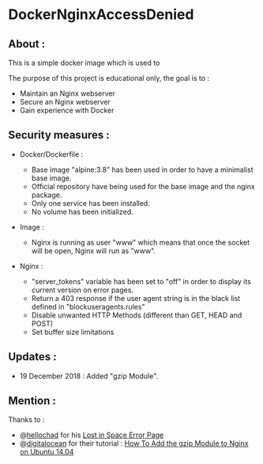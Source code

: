 # DockerNginxAccessDenied

## About : 
This is a simple docker image which is used to 

The purpose of this project is educational only, the goal is to :
- Maintain an Nginx webserver
- Secure an Nginx webserver
- Gain experience with Docker

## Security measures :
- Docker/Dockerfile :
  - Base image "alpine:3.8" has been used in order to have a minimalist base image.
  - Official repository have being used for the base image and the nginx package.
  - Only one service has been installed.
  - No volume has been initialized.
  
- Image :
  - Nginx is running as user "www" which means that once the socket will be open, Nginx will run as "www".

- Nginx : 
  - "server_tokens" variable has been set to "off" in order to display its current version on error pages.
  - Return a 403 response if the user agent string is in the black list defined in "blockuseragents.rules"
  - Disable unwanted HTTP Methods (different than GET, HEAD and POST)
  - Set buffer size limitations 

## Updates : 
 - 19 December 2018 : Added "gzip Module". 
 
## Mention : 

Thanks to : 

- @[hellochad](https://codepen.io/hellochad/) for his [Lost in Space Error Page](https://codepen.io/hellochad/pen/weMpgE)
- @[digitalocean](https://github.com/digitalocean/) for their tutorial : [How To Add the gzip Module to Nginx on Ubuntu 14.04](https://www.digitalocean.com/community/tutorials/how-to-add-the-gzip-module-to-nginx-on-ubuntu-14-04)
